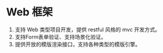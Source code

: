 # Web 框架


01. 支持 Web 类型项目开发，提供 restful 风格的 mvc 开发方式。
02. 支持Form表单验证、支持场景化验证。
03. 提供开放的模版渲染接口，支持各种类型的模版引擎。
